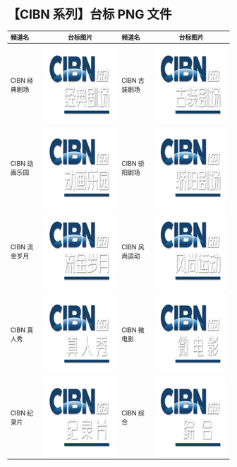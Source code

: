 # 【CIBN 系列】台标 PNG 文件

| 频道名        |                       台标图片                        | 频道名        |                       台标图片                        |
| :------------ | :---------------------------------------------------: | :------------ | :---------------------------------------------------: |
| CIBN 经典剧场 | <img src="../tv/CIBN01.png" width="300" height="180"> | CIBN 古装剧场 | <img src="../tv/CIBN02.png" width="300" height="180"> |
| CIBN 动画乐园 | <img src="../tv/CIBN03.png" width="300" height="180"> | CIBN 骄阳剧场 | <img src="../tv/CIBN04.png" width="300" height="180"> |
| CIBN 流金岁月 | <img src="../tv/CIBN05.png" width="300" height="180"> | CIBN 风尚运动 | <img src="../tv/CIBN06.png" width="300" height="180"> |
| CIBN 真人秀   | <img src="../tv/CIBN07.png" width="300" height="180"> | CIBN 微电影   | <img src="../tv/CIBN08.png" width="300" height="180"> |
| CIBN 纪录片   | <img src="../tv/CIBN09.png" width="300" height="180"> | CIBN 综合     | <img src="../tv/CIBN10.png" width="300" height="180"> |
